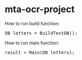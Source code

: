 mta-ocr-project
===============

How to run build function:

<pre>DB_letters = BuildTestDB();</pre>

How to run main function:

<pre>result = Main(DB_letters);</pre>
